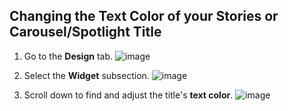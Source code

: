 ## Changing the Text Color of your Stories or Carousel/Spotlight Title

1. Go to the **Design** tab.
   ![image](https://github.com/user-attachments/assets/fdb89b7b-b0cb-462c-a479-65e3bf25c48f)

2. Select the **Widget** subsection.
   ![image](https://github.com/user-attachments/assets/468579a5-f1ce-4d3e-a04b-f782308dc337)

3. Scroll down to find and adjust the title's **text color**.
   ![image](https://github.com/user-attachments/assets/78324878-f1f9-4366-b3be-2317ca7eced6)
